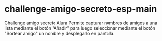 # challenge-amigo-secreto-esp-main
Challenge amigo secreto Alura
Permite capturar nombres de amigos a una lista mediante el botón "Añadir" para luego seleccionar mediante el botón "Sortear amigo" un nombre y desplegarlo en pantalla.
